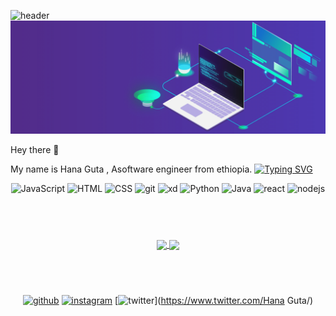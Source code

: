 ![header](https://capsule-render.vercel.app/api?type=waving&color=gradient&section=header&text=HI,%20WELCOME%20TO%20MY%20PROFILE&fontSize=25&animation=fadeIn&fontAlign=70&fontColor=d6ace6)
<img src = "https://github.com/LeulBayesa/LeulBayesa/blob/main/Codings.gif"/>

Hey there 👋
  
My name is Hana Guta , Asoftware engineer from ethiopia.
<a href="https://git.io/typing-svg"><img src="https://readme-typing-svg.herokuapp.com?font=Fira+Code&weight=600&size=17&pause=1000&color=F731BE&random=false&width=450&lines=%22Programming+is+the+art+of+turning+ideas;+into+reality+through+lines+of+code%22" alt="Typing SVG" /></a>

<div align="center">
<p>
<img src="https://cdn.jsdelivr.net/gh/devicons/devicon/icons/javascript/javascript-original.svg" alt ="JavaScript" width ="25"/>
<img src="https://cdn.jsdelivr.net/gh/devicons/devicon/icons/html5/html5-original.svg" alt ="HTML" width ="25"/>
<img src="https://cdn.jsdelivr.net/gh/devicons/devicon/icons/css3/css3-original.svg" alt ="CSS" width ="25"/> 
<img src="https://cdn.jsdelivr.net/gh/devicons/devicon/icons/git/git-original.svg" alt ="git" width ="25"/>
<img src="https://cdn.jsdelivr.net/gh/devicons/devicon/icons/xd/xd-plain.svg" alt ="xd" width ="25"/>  
<img src="https://cdn.jsdelivr.net/gh/devicons/devicon/icons/python/python-original.svg" alt ="Python" width ="25"/>
<img src="https://cdn.jsdelivr.net/gh/devicons/devicon/icons/java/java-original.svg" alt ="Java" width ="25"/> 
<img src="https://cdn.jsdelivr.net/gh/devicons/devicon/icons/react/react-original.svg" alt ="react" width ="25"/> 
<img src="https://cdn.jsdelivr.net/gh/devicons/devicon/icons/nodejs/nodejs-original.svg" alt ="nodejs" width ="25"/> 
  <h2>&nbsp;</h2>
  
</p>
<a href="https://github.com/anuraghazra/github-readme-stats">
  <img height="180px" align="center" src="https://github-readme-stats.vercel.app/api?username=HanaGt&show_icons=true&theme=radical&layout=compact" />
</a>
<a href="https://github.com/anuraghazra/convoychat">
  <img height="180px" align="center" src="https://github-readme-stats.vercel.app/api/top-langs/?username=HanaGt&langs_count=8&theme=radical&layout=compact" />
</a>
<h2>&nbsp;</h2>

[<img src='https://img.icons8.com/color/48/000000/leetcode--v1.png' alt='github' height='25'>](https://github.com/Hana_Guta)
[<img src='https://img.icons8.com/fluency/48/000000/instagram-new.png' alt='instagram' height='25'>](https://www.instagram.com/hhhhhhhhhhh7/) 
[<img src="https://cdn.jsdelivr.net/gh/devicons/devicon/icons/twitter/twitter-original.svg" alt='twitter' height='25'>](https://www.twitter.com/Hana Guta/)

</div>
